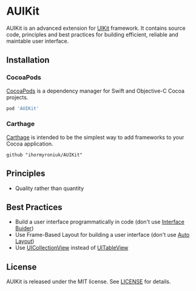 # AUIKit

AUIKit is an advanced extension for [UIKit](https://developer.apple.com/documentation/uikit) framework. It contains source code, principles and best practices for building efficient, reliable and maintable user interface.

## Installation

### CocoaPods

[CocoaPods](https://cocoapods.org) is a dependency manager for Swift and Objective-C Cocoa projects.

```ruby
pod 'AUIKit'
```

### Carthage

[Carthage](https://github.com/Carthage/Carthage) is intended to be the simplest way to add frameworks to your Cocoa application.

```ogdl
github "ihormyroniuk/AUIKit"
```

## Principles

-  Quality rather than quantity

## Best Practices

- Build a user interface programmatically in code (don't use [Interface Buider](https://developer.apple.com/library/archive/documentation/ToolsLanguages/Conceptual/Xcode_Overview/UsingInterfaceBuilder.html))
- Use Frame-Based Layout for building a user interface (don't use [Auto Layout](https://developer.apple.com/library/archive/documentation/UserExperience/Conceptual/AutolayoutPG/index.html#//apple_ref/doc/uid/TP40010853))
- Use [UICollectionView](https://developer.apple.com/documentation/uikit/uicollectionview) instead of [UITableView](https://developer.apple.com/documentation/uikit/uitableview)

## License

AUIKit is released under the MIT license. See [LICENSE](https://github.com/ihormyroniuk/AUIKit/blob/master/LICENSE.txt) for details.
